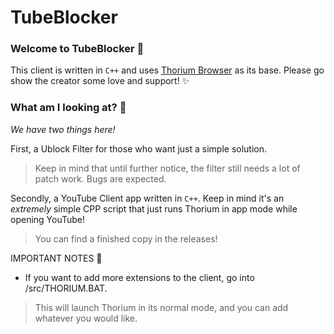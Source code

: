 # TubeBlocker

### Welcome to TubeBlocker 🚀

This client is written in `C++` and uses [Thorium Browser](https://github.com/Alex313031/Thorium) as its base.
Please go show the creator some love and support! ✨

### What am I looking at? 👀

*We have two things here!*

First, a Ublock Filter for those who want just a simple solution.
> Keep in mind that until further notice, the filter still needs a lot of patch work. Bugs are expected.

Secondly, a YouTube Client app written in `C++`. Keep in mind it's an *extremely* simple CPP script that just runs Thorium in app mode while opening YouTube!
> You can find a finished copy in the releases!

IMPORTANT NOTES 📃

- If you want to add more extensions to the client, go into /src/THORIUM.BAT.
> This will launch Thorium in its normal mode, and you can add whatever you would like.

